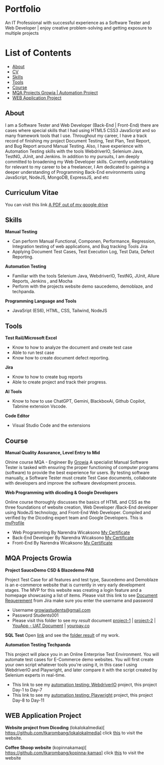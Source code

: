 # Portfolio
An IT Professional with successful experience as a Software Tester and Web Developer | enjoy creative problem-solving and getting exposure to multiple projects
# List of Contents
-	[About](#about)
-	[CV](#curriculum-vitae)
-	[Skills](#skills)
-	[Tools](#tools)
-	[Course](#course)
-	[MQA Projects Growia | Automation Project](#mqa-projects-growia)
-	[WEB Application Project](#web-application-project)
## About
I am a Software Tester and Web Developer (Back-End | Front-End)  there are cases where special skills that I had using HTML5 CSS3 JavaScript and so many framework tools that I use.
Throughout my career, I have a track record of finishing my project Document Testing, Test Plan, Test Report, and Bug Report around Manual Testing. Also, I have experience with Automation Testing skills with the tools WebdriverIO, Selenium Java, TestNG, JUnit, and Jenkins.
In addition to my pursuits, I am deeply committed to broadening my Web Developer skills. Currently undertaking for relevant to my career to be a freelancer, I Am dedicated to gaining a deeper understanding of Programming Back-End environments using JavaScript, NodeJS, MongoDB, ExpressJS, and etc

## Curriculum Vitae
You can visit this link [A PDF out of my google drive](https://drive.google.com/file/d/1svsACXnE95Brr-NfST9p5EFwKCkbTuIx/view?usp=sharing)

## Skills
__Manual Testing__
-	Can perform Manual Functional, Componen, Performance, Regression, Integration testing of web applications, and Bug tracking Tools Jira
-	Applying Document Test Cases, Test Execution Log, Test Data, Defect Reporting.

  __Automation Testing__
-	Familiar with the tools Selenium Java, WebdriverIO, TestNG, JUnit, Allure Reports, Jenkins , and Mocha
-	Perform with the projects website demo saucedemo, demoblaze, and techpanda.

__Programming Language and Tools__
-	JavaSript (ES6), HTML, CSS, Tailwind, NodeJS
  
## Tools
__Test Rail/Microsoft Excel__
-	Know to how to analyze the document and create test case
-	Able to run test case
-	Know how to create document defect reporting.

__Jira__
-	Know to how to create bug reports
-	Able to create project and track their progress.

__AI Tools__
-	Know to how to use ChatGPT, Gemini, BlackboxAi, Github Copilot, Tabnine extension Vscode.
  
__Code Editor__
-	Visual Studio Code and the extensions

## Course
__Manual Quality Assurance, Level Entry to Mid__

Olnine course MQA - Engineer By [Growia]( https://www.growia.education/id)
A specialist Manual Software Tester is tasked with ensuring the proper functioning of computer programs (software) to provide the best experience for users. By testing software manually, a Software Tester must create Test Case documents, collaborate with developers and improve the software development process.


__Web Programming with dicoding & Google Developers__

Online course  thoroughly discusses the basics of HTML and CSS as the three foundations of website creation, Web Developer /Back-End developer using NodeJS technology, and Front-End Web Developer. Compiled and verified by the Dicoding expert team and Google Developers. This is [myProfile]( https://www.dicoding.com/users/tuang_karombang/academies)

- Web Programming By Narendra Wicaksono [My Certificate](https://www.dicoding.com/certificates/MEPJVYQ8QP3V)
- Back-End Developer By Narendra Wicaksono [My Certificate](https://www.dicoding.com/certificates/ERZR022DNXYV)
- Front-End By Narendra Wicaksono [My Certificate](https://www.dicoding.com/certificates/81P2VVY9JPOY)


## MQA Projects Growia
__Project SauceDemo CSD & Blazedemo PAB__

Project Test Case for all features and test type, Saucedemo and Demoblaze is an e-commerce website that is currently in very early development stages. The MVP for this website was creating a login feature and a homepage showcasing a list of items. 
Please visit this link to see [Document Requerement](https://growiaeducationid.atlassian.net/jira/software/projects/CSD/boards/3/timeline) from Jira make sure you enter the username and password
-	Username growiastudents@gmail.com
-	Password Students001
-	Please visit this folder to see my *result* document [project-1](https://github.com/tkarombang/MyPortfolio/tree/main/Project%201) | [project-2](https://github.com/tkarombang/MyPortfolio/tree/main/Project%202) | [YouApp - UAT Document](https://github.com/tkarombang/MyPortfolio/tree/main/YouApp%20-%20UAT) | [yourpay.co](https://github.com/tkarombang/MyPortfolio/tree/main/YourPay) 
  
__SQL Test__
Open [link]( https://www.programiz.com/sql/online-compiler/) and see the [folder result](https://github.com/tkarombang/MyPortfolio/tree/main/SQL%20TEST) of my work.

__Automation Testing Techpanda__

This project will place you in an Online Enterprise Test Environment. You will automate test cases for E-Commerce demo websites. You will first create your own script whatever tools you're using it, in this case I using WebdriverIO and Playwright, and later compare it with the script created by Selenium experts in real-time.
-	This link to see my [automation testing: WebdriverIO](https://github.com/tkarombang/webDriverIO-challange) project, this project Day-1 to Day-7
-	This link to see my [automation testing: Playwright](https://github.com/tkarombang/guru99-playwright) project, this project Day-8 to Day-11
  
## WEB Application Project
__Website project from Dicoding__
(lokalokalmedia)[ https://github.com/tkarombang/lokalokalmedia] click [this]( https://tkarombang.github.io/lokalokalmedia/) to visit the website.

__Coffee Shoop website__
(kopinnakamaq)[ https://github.com/tkarombang/kopinna-kamaq] click [this]( https://tkarombang.github.io/kopinna-kamaq) to visit the website


